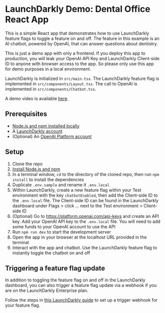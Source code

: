# LaunchDarkly Demo: Dental Office React App

This is a simple React app that demonstrates how to use LaunchDarkly feature flags to toggle a feature on and off. The feature in this example is an AI chatbot, powered by OpenAI, that can answer questions about dentistry.

This is just a demo app with only a frontend. If you deploy this app to production, you will leak your OpenAI API Key and LaunchDarkly Client-side ID to anyone with browser access to the app. So please only use this app for demo purposes in a local environment.

LaunchDarkly is initialized in `src/main.tsx`. The LaunchDarkly feature flag is implemented in `src/components/Layout.tsx`. The call to OpenAI is implemented in `src/components/Chatbot.tsx`.

A demo video is available [here](https://www.youtube.com/watch?v=Eh1wAMaeYZY).

## Prerequisites

- [Node.js and npm installed locally](https://docs.npmjs.com/downloading-and-installing-node-js-and-npm)
- A [LaunchDarkly account](https://launchdarkly.com/)
- (Optional) An [OpenAI Platform account](https://platform.openai.com/api-keys)

## Setup

1. Clone the repo
2. [Install Node.js and npm](https://docs.npmjs.com/downloading-and-installing-node-js-and-npm)
3. In a terminal window, `cd` to the directory of the cloned repo, then run `npm install` to install the dependencies
4. Duplicate `.env.sample` and rename it `.env.local`
5. Within LaunchDarkly, create a new feature flag within your Test environment with the key `chatbotEnabled`, then add the Client-side ID to the `.env.local` file. The Client-side ID can be found in the LaunchDarkly dashboard under Flags > click ... next to the Test environment > Client-side ID
6. (Optional) Go to https://platform.openai.com/api-keys and create an API key. Add your OpenAI API key to the `.env.local` file. You will need to add some funds to your OpenAI account to use the API
7. Run `npm run dev` to start the development server
8. Open the app in your browser at the localhost URL provided in the terminal
9. Interact with the app and chatbot. Use the LaunchDarkly feature flag to instantly toggle the chatbot on and off

## Triggering a feature flag update

In addition to toggling the feature flag on and off in the LaunchDarkly dashboard, you can also trigger a feature flag update via a webhook if you are on the LaunchDarkly Enterprise plan.

Follow the steps in [this LaunchDarkly guide](https://docs.launchdarkly.com/home/releases/triggers-create) to set up a trigger webhook for your feature flag.